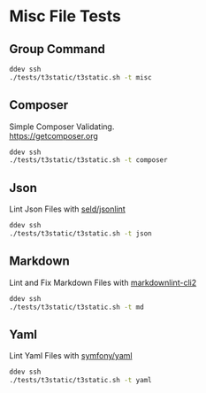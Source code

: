 # Misc File Tests

## Group Command

```bash
ddev ssh
./tests/t3static/t3static.sh -t misc
```

## Composer
Simple Composer Validating. \
https://getcomposer.org

```bash
ddev ssh
./tests/t3static/t3static.sh -t composer
```

## Json
Lint Json Files with [seld/jsonlint](https://github.com/Seldaek/jsonlint)

```bash
ddev ssh
./tests/t3static/t3static.sh -t json
```

## Markdown
Lint and Fix Markdown Files with [markdownlint-cli2](https://github.com/DavidAnson/markdownlint-cli2)

```bash
ddev ssh
./tests/t3static/t3static.sh -t md
```

## Yaml
Lint Yaml Files with [symfony/yaml](https://symfony.com/doc/current/components/yaml.html)

```bash
ddev ssh
./tests/t3static/t3static.sh -t yaml
```
